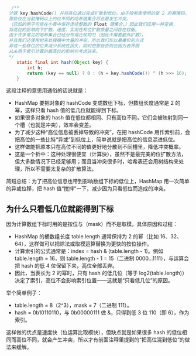 ```java
  /**
 计算 key.hashCode() 并将高位通过异或扩散到低位。由于哈希表使用的是 2 的幂掩码，
 那些仅在当前掩码以上的位不同的哈希值集合将总是发生冲突。
 （已知的例子包括在小表中保存连续整数的 Float 键集合。）因此我们应用一种变换，
 将高位的影响向下扩散。速度、实用性和位扩散质量之间存在权衡。
 由于许多常见的哈希集合已经分布得比较均匀（因此不需要额外扩散），
 并且我们还使用树来处理桶中大量的冲突，所以我们仅以最廉价的方式
 异或一些移位的位来减少系统性损失，同时把那些否则会因为表界限
 从未用于索引计算的最高位的影响也考虑进来。 
 */
    static final int hash(Object key) {
        int h;
        return (key == null) ? 0 : (h = key.hashCode()) ^ (h >>> 16);
    }
```
这段注释的意思用通俗的话说就是：

- HashMap 要把对象的 hashCode 变成数组下标，但数组长度通常是 2 的幂，这样只看 hash 值的低几位就能得到下标。
- 如果很多对象的 hash 值在低位都相同、只有高位不同，它们会被映射到同一个槽（也就是冲突），效率会变差。
- 为了减少这种“高位信息被丢掉导致的冲突”，在把 hashCode 用作索引前，会把高位的一些比特“异或”到低位上，简单说就是把高位的信息混进低位。
- 这样做能把原本只在高位不同的值更好地分散到不同槽里，降低冲突概率。
- 这是一个折中：这种处理很便宜（计算快），虽然不是最完美的位扩散方法，但大多数情况下已经足够用；而且当冲突很多时，哈希表还会用树结构来处理，所以不需要太复杂的扩散算法。

简短总结：为了把高位信息也带到影响数组下标的低位上，HashMap 用一次简单的异或位移，把 hash 值“搅拌”一下，减少因为只看低位而造成的冲突。

## 为什么只看低几位就能得到下标

因为计算数组下标时用的是按位与（mask）而不是取模。具体原因和过程：

- HashMap 的桶数组长度 table.length 通常保持为 2 的幂（比如 16、32、64），这样做可以把除法或取模运算替换为更快的按位操作。
- 计算索引的公式通常是：index = hash & (table.length - 1)。例如 table.length = 16，则 table.length - 1 = 15（二进制 0000…1111），与运算会把 hash 的低 4 位保留下来，高位全部丢弃。
- 因此，当表长为 2 的幂时，只有 hash 的低几位（等于 log2(table.length)）决定了索引，高位不会影响索引位置——这就是“只看低几位”的原因。

举个简单例子：
- table.length = 8（2^3），mask = 7（二进制 111）。
- hash = 0b10110110，与 0b00000111 做 &，只得到低 3 位 110（即 6），作为索引。

这样做的优点是速度快（位运算比取模快），但缺点就是如果很多 hash 的低位相同而高位不同，就会产生冲突，所以才有前面注释里提到的“把高位混到低位”的做法来缓解。